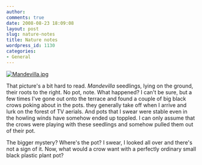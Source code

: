 ```yaml
---
author:
comments: true
date: 2008-08-23 18:09:08
layout: post
slug: nature-notes
title: Nature notes
wordpress_id: 1130
categories:
- General
---
```


[![Mandevilla.jpg](/uploads/2008/08/mandevilla-tm.jpg)](/uploads/2008/08/mandevilla.jpg)

That picture's a bit hard to read. _Mandevilla_ seedlings, lying on the ground, their roots to the right. No pot, note. What happened? I can't be sure, but a few times I've gone out onto the terrace and found a couple of big black crows poking about in the pots. they generally take off when I arrive and lurk on the forest of TV aerials. And pots that I swear were stable even in the howling winds have somehow ended up toppled. I can only assume that the crows were playing with these seedlings and somehow pulled them out of their pot.

The bigger mystery? Where's the pot? I swear, I looked all over and there's not a sign of it. Now, what would a crow want with a perfectly ordinary small black plastic plant pot?


